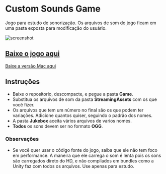 # Custom Sounds Game
Jogo para estudo de sonorização. Os arquivos de som do jogo ficam em uma pasta exposta para modificação do usuário.

![screenshot](https://github.com/Chrisdbhr/CustomSoundGame/raw/master/screenshot.png)


## [Baixe o jogo aqui](https://github.com/Chrisdbhr/CustomSoundGame/raw/master/Game.zip)
[Baixe a versão Mac aqui](https://github.com/Chrisdbhr/CustomSoundGame/raw/master/MAC%20Game.app.zip)


## Instruções
- Baixe o repositorio, descompacte, e pegue a pasta **Game**.
- Substitua os arquivos de som da pasta **StreamingAssets** com os que você fizer.
- Os arquivos que tem um número no final são os que podem ter variações. Adicione quantos quiser, seguindo o padrão dos nomes.
- A pasta **Jukebox** aceita vários arquivos de varios nomes.
- **Todos** os sons devem ser no formato **OGG**.


### Observações
- Se você quer usar o código fonte do jogo, saiba que ele não tem foco em performance. A maneira que ele carrega o som é lenta pois os sons são carregados direto do HD, e não compilados em bundles como a Unity faz com todos os arquivos. Use apenas para estudo.
